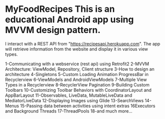 # MyFoodRecipes This is an educational Android app using MVVM design pattern.
I interact with a REST API from "https://recipesapi.herokuapp.com".
The app will retrieve information from the website and display it in various view types.

1-Communicating with a webservice (rest api) using Retrofit2
2-MVVM Architecture: ViewModel, Repository, Client structure
3-How to design an architecture
4-Singletons
5-Custom Loading Animation ProgressBar in Recyclerview
6-ViewModels and AndroidViewModels
7-Multiple View Types in a Recyclerview
8-RecyclerView Pagination
9-Building Custom Toolbars
10-Customizing Toolbar Behaviors with CoordinatorLayout and AppBarLayout
11-Observables, LiveData, MutableLiveData and MediatorLiveData
12-Displaying Images using Glide
13-SearchViews
14-Menus
15-Passing data between activities using intent extras
16Executors and Background Threads
17-ThreadPools
18-and much more...
